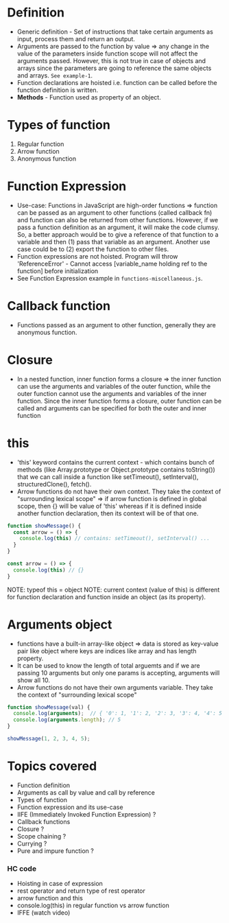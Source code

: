 # Definition
* Generic definition - Set of instructions that take certain arguments as input, process them and return an output.
* Arguments are passed to the function by value => any change in the value of the parameters inside function scope will not affect the arguments passed. However, this is not true in case of objects and arrays since the parameters are going to reference the same objects and arrays. `See example-1`.
* Function declarations are hoisted i.e. function can be called before the function definition is written.
* **Methods** - Function used as property of an object.

# Types of function
1. Regular function
2. Arrow function
3. Anonymous function

# Function Expression
* Use-case: Functions in JavaScript are high-order functions => function can be passed as an argument to other functions (called callback fn) and function can also be returned from other functions. However, if we pass a function definition as an argument, it will make the code clumsy. So, a better approach would be to give a reference of that function to a variable and then (1) pass that variable as an argument. Another use case could be to (2) export the function to other files.
* Function expressions are not hoisted. Program will throw 'ReferenceError' - Cannot access [variable_name holding ref to the function] before initialization
* See Function Expression example in `functions-miscellaneous.js`.

# Callback function
* Functions passed as an argument to other function, generally they are anonymous function.

# Closure
* In a nested function, inner function forms a closure => the inner function can use the arguments and variables of the outer function, while the outer function cannot use the arguments and variables of the inner function. Since the inner function forms a closure, outer function can be called and arguments can be specified for both the outer and inner function

# this
* 'this' keyword contains the current context - which contains bunch of methods (like Array.prototype or Object.prototype contains toString()) that we can call inside a function like setTimeout(), setInterval(), structuredClone(), fetch().
* Arrow functions do not have their own context. They take the context of "surrounding lexical scope" => if arrow function is defined in global scope, then {} will be value of 'this' whereas if it is defined inside another function declaration, then its context will be of that one.
```javascript
function showMessage() {
  const arrow = () => {
    console.log(this) // contains: setTimeout(), setInterval() ...
  }
}

const arrow = () => {
  console.log(this) // {}
}
```
NOTE: typeof this = object
NOTE: current context (value of this) is different for function declaration and function inside an object (as its property).

# Arguments object
* functions have a built-in array-like object => data is stored as key-value pair like object where keys are indices like array and has length property.
* It can be used to know the length of total arguemts and if we are passing 10 arguments but only one params is accepting, arguments will show all 10.
* Arrow functions do not have their own arguments variable. They take the context of "surrounding lexical scope" 
```javascript
function showMessage(val) {
  console.log(arguments);  // { '0': 1, '1': 2, '2': 3, '3': 4, '4': 5 }
  console.log(arguments.length); // 5
}

showMessage(1, 2, 3, 4, 5);
```

# Topics covered
* Function definition
* Arguments as call by value and call by reference
* Types of function
* Function expression and its use-case
* IIFE (Immediately Invoked Function Expression) ?
* Callback functions
* Closure ?
* Scope chaining ?
* Currying ?
* Pure and impure function ?
### HC code
* Hoisting in case of expression
* rest operator and return type of rest operator
* arrow function and this
* console.log(this) in regular function vs arrow function
* IFFE (watch video)
